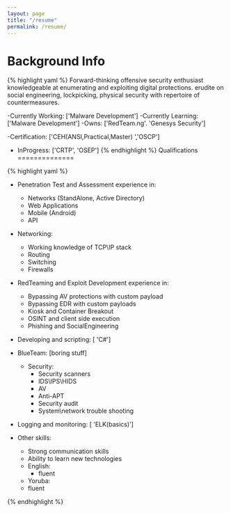 ```yaml
---
layout: page
title: "/resume"
permalink: /resume/
---
```


Background Info
===============
{% highlight yaml %}
Forward-thinking offensive security enthusiast 
knowledgeable at enumerating and exploiting digital
protections. erudite on social engineering, lockpicking,
physical security with repertoire of countermeasures.

-Currently Working: ['Malware Development']
-Currently Learning: ['Malware Development']
-Owns: ['RedTeam.ng'. 'Genesys Security']

-Certification: ['CEH(ANSI,Practical,Master) ','OSCP']
  - InProgress: ['CRTP', 'OSEP']
{% endhighlight %}
Qualifications
==============

{% highlight yaml %}
- Penetration Test and Assessment experience in:
  - Networks (StandAlone, Active Directory)
  - Web Applications
  - Mobile (Android)
  - API
- Networking:
  - Working knowledge of TCP\IP stack
  - Routing
  - Switching
  - Firewalls

- RedTeaming and Exploit Development experience in:   
    - Bypassing AV protections with custom payload
    - Bypassing EDR with custom payloads
    - Kiosk and Container Breakout
    - OSINT and client side execution
    - Phishing and SocialEngineering
 - Developing and scripting: [ 'C#']

- BlueTeam: [boring stuff]
  - Security:
    - Security scanners
    - IDS\IPS\HIDS
    - AV
    - Anti-APT
    - Security audit
    - System\network trouble shooting
 - Logging and monitoring: [ 'ELK(basics)']

- Other skills:
  - Strong communication skills
  - Ability to learn new technologies
  - English:
    - fluent
   - Yoruba:
    - fluent  
  
{% endhighlight %}
